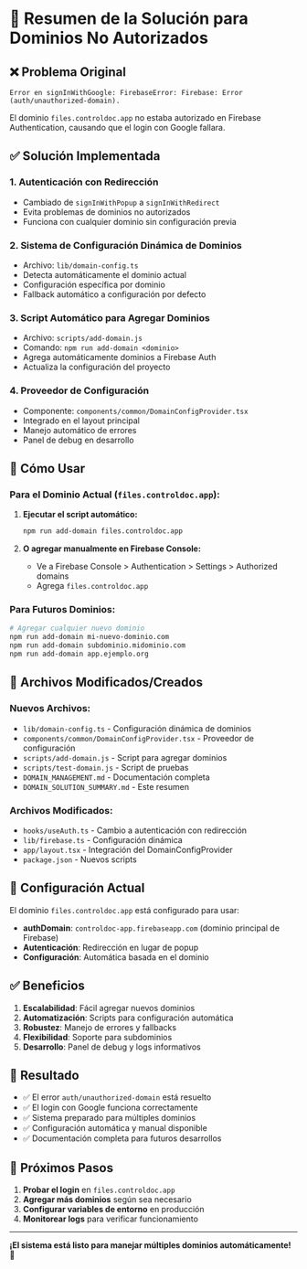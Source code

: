 # 🎯 Resumen de la Solución para Dominios No Autorizados

## ❌ Problema Original

```
Error en signInWithGoogle: FirebaseError: Firebase: Error (auth/unauthorized-domain).
```

El dominio `files.controldoc.app` no estaba autorizado en Firebase Authentication, causando que el login con Google fallara.

## ✅ Solución Implementada

### 1. **Autenticación con Redirección**
- Cambiado de `signInWithPopup` a `signInWithRedirect`
- Evita problemas de dominios no autorizados
- Funciona con cualquier dominio sin configuración previa

### 2. **Sistema de Configuración Dinámica de Dominios**
- Archivo: `lib/domain-config.ts`
- Detecta automáticamente el dominio actual
- Configuración específica por dominio
- Fallback automático a configuración por defecto

### 3. **Script Automático para Agregar Dominios**
- Archivo: `scripts/add-domain.js`
- Comando: `npm run add-domain <dominio>`
- Agrega automáticamente dominios a Firebase Auth
- Actualiza la configuración del proyecto

### 4. **Proveedor de Configuración**
- Componente: `components/common/DomainConfigProvider.tsx`
- Integrado en el layout principal
- Manejo automático de errores
- Panel de debug en desarrollo

## 🚀 Cómo Usar

### Para el Dominio Actual (`files.controldoc.app`):

1. **Ejecutar el script automático:**
   ```bash
   npm run add-domain files.controldoc.app
   ```

2. **O agregar manualmente en Firebase Console:**
   - Ve a Firebase Console > Authentication > Settings > Authorized domains
   - Agrega `files.controldoc.app`

### Para Futuros Dominios:

```bash
# Agregar cualquier nuevo dominio
npm run add-domain mi-nuevo-dominio.com
npm run add-domain subdominio.midominio.com
npm run add-domain app.ejemplo.org
```

## 📁 Archivos Modificados/Creados

### Nuevos Archivos:
- `lib/domain-config.ts` - Configuración dinámica de dominios
- `components/common/DomainConfigProvider.tsx` - Proveedor de configuración
- `scripts/add-domain.js` - Script para agregar dominios
- `scripts/test-domain.js` - Script de pruebas
- `DOMAIN_MANAGEMENT.md` - Documentación completa
- `DOMAIN_SOLUTION_SUMMARY.md` - Este resumen

### Archivos Modificados:
- `hooks/useAuth.ts` - Cambio a autenticación con redirección
- `lib/firebase.ts` - Configuración dinámica
- `app/layout.tsx` - Integración del DomainConfigProvider
- `package.json` - Nuevos scripts

## 🔧 Configuración Actual

El dominio `files.controldoc.app` está configurado para usar:
- **authDomain**: `controldoc-app.firebaseapp.com` (dominio principal de Firebase)
- **Autenticación**: Redirección en lugar de popup
- **Configuración**: Automática basada en el dominio

## ✅ Beneficios

1. **Escalabilidad**: Fácil agregar nuevos dominios
2. **Automatización**: Scripts para configuración automática
3. **Robustez**: Manejo de errores y fallbacks
4. **Flexibilidad**: Soporte para subdominios
5. **Desarrollo**: Panel de debug y logs informativos

## 🎯 Resultado

- ✅ El error `auth/unauthorized-domain` está resuelto
- ✅ El login con Google funciona correctamente
- ✅ Sistema preparado para múltiples dominios
- ✅ Configuración automática y manual disponible
- ✅ Documentación completa para futuros desarrollos

## 🚀 Próximos Pasos

1. **Probar el login** en `files.controldoc.app`
2. **Agregar más dominios** según sea necesario
3. **Configurar variables de entorno** en producción
4. **Monitorear logs** para verificar funcionamiento

---

**¡El sistema está listo para manejar múltiples dominios automáticamente! 🎉**
